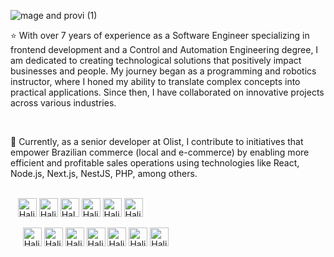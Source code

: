 ![mage and provi (1)](https://github.com/user-attachments/assets/1aa990fe-be21-4d1b-ac38-ac75cd064fa8)

 <p>⭐ With over 7 years of experience as a Software Engineer specializing in frontend development and a Control and Automation Engineering degree, I am dedicated to creating technological solutions that positively impact businesses and people. My journey began as a programming and robotics instructor, where I honed my ability to translate complex concepts into practical applications. Since then, I have collaborated on innovative projects across various industries.‍</p>
</br>
 <p>
  🚀 Currently, as a senior developer at Olist, I contribute to initiatives that empower Brazilian commerce (local and e-commerce) by enabling more efficient and profitable sales operations using technologies like React, Node.js, Next.js, NestJS, PHP, among others.
 </p>
</div>

<div style="display: inline_block"><br>
 &nbsp;&nbsp;&nbsp;<img align="center" alt="Halisson-Js" height="30" src="https://img.shields.io/badge/JavaScript-F7DF1E?style=for-the-badge&logo=javascript&logoColor=black">
  <img align="center" alt="Halisson-Type" height="30" src="https://img.shields.io/badge/TypeScript-007ACC?style=for-the-badge&logo=typescript&logoColor=white">
  <img align="center" alt="Halsson-Node" height="30" src="https://img.shields.io/badge/Node.js-339933?style=for-the-badge&logo=nodedotjs&logoColor=white">
  <img align="center" alt="Halisson-React" height="30" src="https://img.shields.io/badge/React-20232A?style=for-the-badge&logo=react&logoColor=61DAFB">
  <img align="center" alt="Halisson-React-Native" height="30" src="https://img.shields.io/badge/React_Native-20232A?style=for-the-badge&logo=react&logoColor=61DAFB">
 <img align="center" alt="Halisson-Angular" height="30" src="https://img.shields.io/badge/Angular-DD0031?style=for-the-badge&logo=angular&logoColor=white"><br><br>
 &nbsp;&nbsp;&nbsp;&nbsp;&nbsp;<img align="center" alt="Halisson-Js" height="30" src="https://img.shields.io/badge/Ionic-3880FF?style=for-the-badge&logo=ionic&logoColor=white">
 <img align="center" alt="Halisson-Type" height="30" src="https://img.shields.io/badge/CSS3-1572B6?style=for-the-badge&logo=css3&logoColor=white">
 <img align="center" alt="Halisson-Type" height="30" src="https://img.shields.io/badge/HTML5-E34F26?style=for-the-badge&logo=html5&logoColor=white">
 <img align="center" alt="Halisson-Type" height="30" src="https://img.shields.io/badge/PostgreSQL-316192?style=for-the-badge&logo=postgresql&logoColor=white">
 <img align="center" alt="Halisson-Type" height="30" src="https://img.shields.io/badge/MongoDB-white?style=for-the-badge&logo=mongodb&logoColor=4EA94B">
 <img align="center" alt="Halisson-Type" height="30" src="https://img.shields.io/badge/Sass-CC6699?style=for-the-badge&logo=sass&logoColor=white">
 <img align="center" alt="Halisson-Type" height="30" src="https://img.shields.io/badge/next.js-000000?style=for-the-badge&logo=nextdotjs&logoColor=white">
 <br><br><br>
</div>



